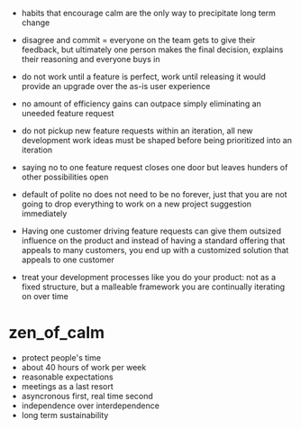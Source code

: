 - habits that encourage calm are the only way to precipitate long term change
- disagree and commit = everyone on the team gets to give their feedback, but ultimately one person makes the final decision, explains their reasoning and everyone buys in
- do not work until a feature is perfect, work until releasing it would provide an upgrade over the as-is user experience
- no amount of efficiency gains can outpace simply eliminating an uneeded feature request
- do not pickup new feature requests within an iteration, all new development work ideas must be shaped before being prioritized into an iteration
- saying no to one feature request closes one door but leaves hunders of other possibilities open
- default of polite no does not need to be no forever, just that you are not going to drop everything to work on a new project suggestion immediately
- Having one customer driving feature requests can give them outsized influence on the product and instead of having a standard offering that appeals to many customers, you end up with a customized solution that appeals to one customer


- treat your development processes like you do your product: not as a fixed structure, but a malleable framework you are continually iterating on over time


# zen_of_calm
- protect people's time
- about 40 hours of work per week
- reasonable expectations
- meetings as a last resort
- asyncronous first, real time second
- independence over interdependence
- long term sustainability